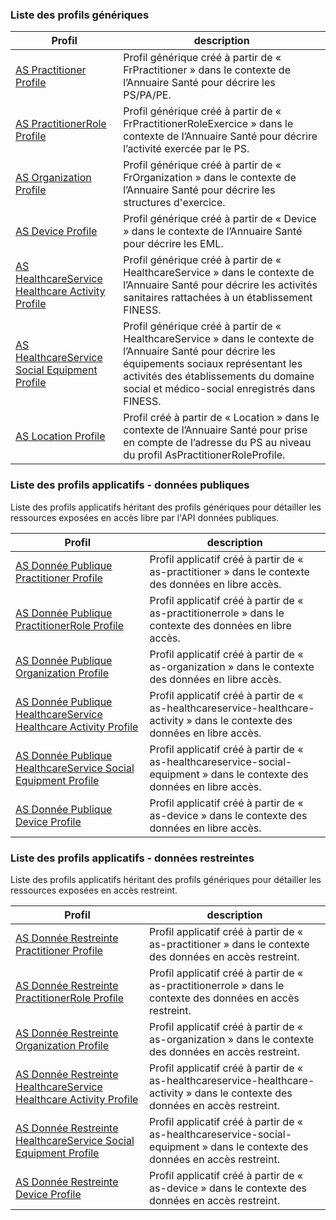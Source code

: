 ### Liste des profils génériques

| Profil  | description |
| --- | --- |
| [AS Practitioner Profile](StructureDefinition-as-practitioner.html) | Profil générique créé à partir de « FrPractitioner » dans le contexte de l’Annuaire Santé pour décrire les PS/PA/PE. |
| [AS PractitionerRole Profile](StructureDefinition-as-practitionerrole.html) | Profil générique créé à partir de « FrPractitionerRoleExercice » dans le contexte de l’Annuaire Santé pour décrire l’activité exercée par le PS. |
| [AS Organization Profile](StructureDefinition-as-organization.html) | Profil générique créé à partir de « FrOrganization » dans le contexte de l’Annuaire Santé pour décrire les structures d'exercice. |
| [AS Device Profile](StructureDefinition-as-device.html) | Profil générique créé à partir de « Device » dans le contexte de l’Annuaire Santé pour décrire les EML. |
| [AS HealthcareService Healthcare Activity Profile](StructureDefinition-as-healthcareservice-healthcare-activity.html) | Profil générique créé à partir de « HealthcareService » dans le contexte de l’Annuaire Santé pour décrire les activités sanitaires rattachées à un établissement FINESS. |
| [AS HealthcareService Social Equipment Profile](StructureDefinition-as-healthcareservice-social-equipment.html) | Profil générique créé à partir de « HealthcareService » dans le contexte de l’Annuaire Santé pour décrire les équipements sociaux représentant les activités des établissements du domaine social et médico-social enregistrés dans FINESS. |
| [AS Location Profile](StructureDefinition-as-location.html) | Profil créé à partir de « Location » dans le contexte de l’Annuaire Santé pour prise en compte de l’adresse du PS au niveau du profil AsPractitionerRoleProfile. |

### Liste des profils applicatifs - données publiques

Liste des profils applicatifs héritant des profils génériques pour détailler les ressources exposées en accès libre par l'API données publiques.

| Profil  | description |
| --- | --- |
| [AS Donnée Publique Practitioner Profile](StructureDefinition-as-dp-practitioner.html) | Profil applicatif créé à partir de « as-practitioner » dans le contexte des données en libre accès.|
| [AS Donnée Publique PractitionerRole Profile](StructureDefinition-as-dp-practitionerrole.html) | Profil applicatif créé à partir de « as-practitionerrole » dans le contexte des données en libre accès.|
| [AS Donnée Publique Organization Profile](StructureDefinition-as-dp-organization.html) | Profil applicatif créé à partir de « as-organization » dans le contexte des données en libre accès.|
| [AS Donnée Publique HealthcareService Healthcare Activity Profile](StructureDefinition-as-dp-healthcareservice-healthcare-activity.html) | Profil applicatif créé à partir de « as-healthcareservice-healthcare-activity » dans le contexte des données en libre accès.|
| [AS Donnée Publique HealthcareService Social Equipment Profile](StructureDefinition-as-dp-healthcareservice-social-equipment.html) | Profil applicatif créé à partir de « as-healthcareservice-social-equipment » dans le contexte des données en libre accès.|
| [AS Donnée Publique Device Profile](StructureDefinition-as-dp-device.html) | Profil applicatif créé à partir de « as-device » dans le contexte des données en libre accès.|

### Liste des profils applicatifs - données restreintes

Liste des profils applicatifs héritant des profils génériques pour détailler les ressources exposées en accès restreint.

| Profil  | description |
| --- | --- |
| [AS Donnée Restreinte Practitioner Profile](StructureDefinition-as-dr-practitioner.html) | Profil applicatif créé à partir de « as-practitioner » dans le contexte des données en accès restreint.|
| [AS Donnée Restreinte PractitionerRole Profile](StructureDefinition-as-dr-practitionerrole.html) | Profil applicatif créé à partir de « as-practitionerrole » dans le contexte des données en accès restreint.|
| [AS Donnée Restreinte Organization Profile](StructureDefinition-as-dr-organization.html) | Profil applicatif créé à partir de « as-organization » dans le contexte des données en accès restreint.|
| [AS Donnée Restreinte HealthcareService Healthcare Activity Profile](StructureDefinition-as-dr-healthcareservice-healthcare-activity.html) | Profil applicatif créé à partir de « as-healthcareservice-healthcare-activity » dans le contexte des données en accès restreint.|
| [AS Donnée Restreinte HealthcareService Social Equipment Profile](StructureDefinition-as-dr-healthcareservice-social-equipment.html) | Profil applicatif créé à partir de « as-healthcareservice-social-equipment » dans le contexte des données en accès restreint.|
| [AS Donnée Restreinte Device Profile](StructureDefinition-as-dr-device.html) | Profil applicatif créé à partir de « as-device » dans le contexte des données en accès restreint.|